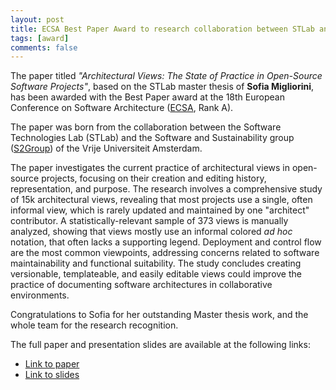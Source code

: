 ```yaml
---
layout: post
title: ECSA Best Paper Award to research collaboration between STLab and S2Group
tags: [award]
comments: false
---
```


The paper titled _"Architectural Views: The State of Practice in Open-Source Software Projects"_, based on the STLab master thesis of **Sofia Migliorini**, has been awarded with the Best Paper award at the 18th European Conference on Software Architecture ([ECSA](https://conf.researchr.org/home/ecsa-2024), Rank A).

The paper was born from the collaboration between the Software Technologies Lab (STLab) and the Software and Sustainability group ([S2Group](https://s2group.cs.vu.nl/)) of the Vrije Universiteit Amsterdam.

The paper investigates the current practice of architectural views in open-source projects, focusing on their creation and editing history, representation, and purpose. The research involves a comprehensive study of 15k architectural views, revealing that most projects use a single, often informal view, which is rarely updated and maintained by one "architect" contributor. A statistically-relevant sample of 373 views is manually analyzed, showing that views mostly use an informal colored _ad hoc_ notation, that often lacks a supporting legend. Deployment and control flow are the most common viewpoints, addressing concerns related to software maintainability and functional suitability. The study concludes creating versionable, templateable, and easily editable views could improve the practice of documenting software architectures in collaborative environments.

Congratulations to Sofia for her outstanding Master thesis work, and the whole team for the research recognition.

The full paper and presentation slides are available at the following links:
- [Link to paper](https://robertoverdecchia.github.io/papers/ECSA_2024.pdf)
- [Link to slides](https://robertoverdecchia.github.io/slides/ECSA_2024.pdf)
